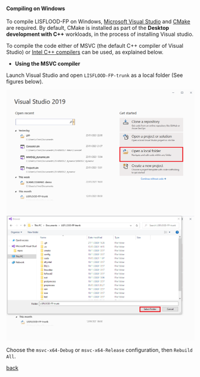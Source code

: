 #### Compiling on Windows

To compile LISFLOOD-FP on Windows, [Microsoft Visual Studio](https://visualstudio.microsoft.com/) and [CMake](https://cmake.org/) are required. By default, CMake is installed as part of the **Desktop development with C++** workloads, in the process of installing Visual studio. 

To compile the code either of MSVC (the default C++ compiler of Visual Studio) or [Intel C++ compilers](https://software.intel.com/content/www/us/en/develop/tools/oneapi/components/dpc-compiler.html) can be used, as explained below.

- **Using the MSVC compiler**

Launch Visual Studio and open `LISFLOOD-FP-trunk` as a local folder (See figures below).

![image](/Figures/comp_win_1.png)
![image](/Figures/comp_win_2.png)



Choose the `msvc-x64-Debug` or `msvc-x64-Release` configuration, then `Rebuild All`.


[back](/LISFLOOD8.0.md)

